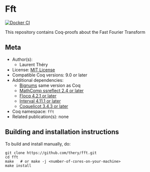 <!---
This file was generated from `meta.yml`, please do not edit manually.
Follow the instructions on https://github.com/coq-community/templates to regenerate.
--->
# Fft

[![Docker CI][docker-action-shield]][docker-action-link]

[docker-action-shield]: https://github.com/thery/fft/actions/workflows/docker-action.yml/badge.svg?branch=master
[docker-action-link]: https://github.com/thery/fft/actions/workflows/docker-action.yml




This repository contains Coq-proofs about the Fast Fourier Transform

## Meta

- Author(s):
  - Laurent Théry
- License: [MIT License](LICENSE)
- Compatible Coq versions: 9.0 or later
- Additional dependencies:
  - [Bignums](https://github.com/coq/bignums) same version as Coq
  - [MathComp ssreflect 2.4 or later](https://math-comp.github.io)
  - [Flocq 4.2.1 or later](https://gitlab.inria.fr/flocq/flocq.git)
  - [Interval 4.11.1 or later](https://gitlab.inria.fr/coqinterval/interval)
  - [Coquelicot 3.4.3 or later](https://gitlab.inria.fr/coquelicot/coquelicot)
- Coq namespace: `fft`
- Related publication(s): none

## Building and installation instructions

To build and install manually, do:

``` shell
git clone https://github.com/thery/fft.git
cd fft
make   # or make -j <number-of-cores-on-your-machine> 
make install
```




